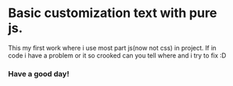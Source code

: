 # Basic customization text with pure js.
This my first work where i use most part js(now not css) in project.
If in code i have a problem or it so crooked can you tell where and i try to fix :D
### Have a good day!
